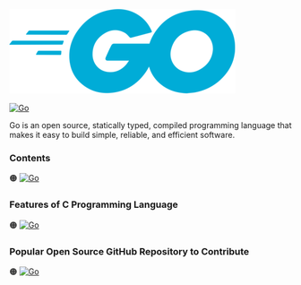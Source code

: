 ![Go-logo](https://github.com/shafiunmiraz0/Go-Crash-Course/blob/main/Asset/Go.png)

[![Go](https://img.shields.io/badge/G%20Programming-Language-blue?style=for-the-badge)](https://golang.org/)


Go is an open source, statically typed, compiled programming language that makes it easy to build simple, reliable, and efficient software.

### Contents

🟠 [![Go](https://img.shields.io/badge/Introduction%20of-Go%20Programming%20Language-blue?style=flat)](https://github.com/shafiunmiraz0/C-Crash-Course/tree/main/Introduction)

### Features of C Programming Language

🟠 [![Go](https://img.shields.io/badge/Network%20Protocol-Programming-blue?style=flat)]()

### Popular Open Source GitHub Repository to Contribute

🟠 [![Go](https://img.shields.io/badge/Lightning%20Network-Daemon⚡️-blue?style=flat)](https://github.com/lightningnetwork/lnd)
